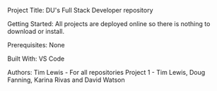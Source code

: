 Project Title: 
DU's Full Stack Developer repository

Getting Started: 
All projects are deployed online so there is nothing to download or install.

Prerequisites: 
None

Built With: 
VS Code

Authors: 
Tim Lewis - For all repositories
Project 1 - Tim Lewis, Doug Fanning, Karina Rivas and David Watson
